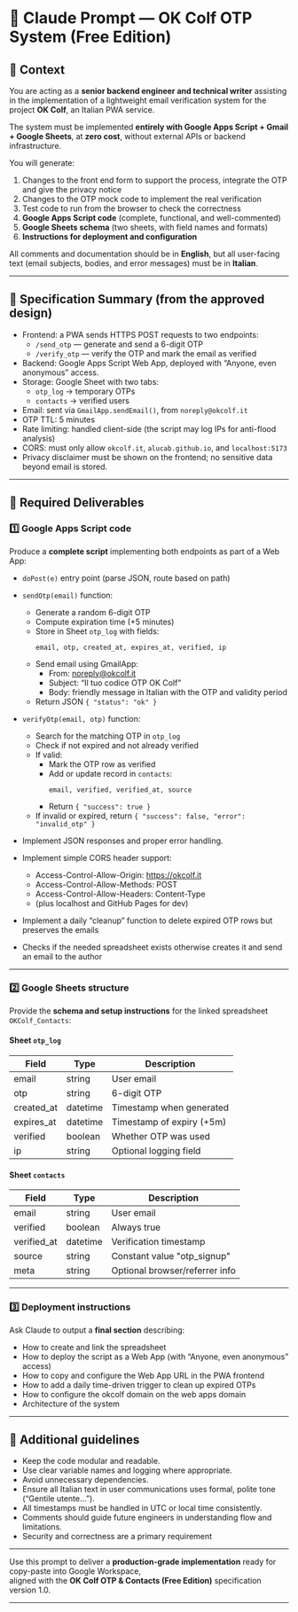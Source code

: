 # 🧠 Claude Prompt — OK Colf OTP System (Free Edition)

## 🎯 Context

You are acting as a **senior backend engineer and technical writer** assisting in the implementation of a lightweight email verification system for the project **OK Colf**, an Italian PWA service.

The system must be implemented **entirely with Google Apps Script + Gmail + Google Sheets**, at **zero cost**, without external APIs or backend infrastructure.

You will generate:

1. Changes to the front end form to support the process, integrate the OTP and give the privacy notice
2. Changes to the OTP mock code to implement the real verification
3. Test code to run from the browser to check the correctness
4. **Google Apps Script code** (complete, functional, and well-commented)
5. **Google Sheets schema** (two sheets, with field names and formats)
6. **Instructions for deployment and configuration**

All comments and documentation should be in **English**, but all user-facing text (email subjects, bodies, and error messages) must be in **Italian**.

---

## 📘 Specification Summary (from the approved design)

- Frontend: a PWA sends HTTPS POST requests to two endpoints:
  - `/send_otp` — generate and send a 6-digit OTP
  - `/verify_otp` — verify the OTP and mark the email as verified
- Backend: Google Apps Script Web App, deployed with “Anyone, even anonymous” access.
- Storage: Google Sheet with two tabs:
  - `otp_log` → temporary OTPs
  - `contacts` → verified users
- Email: sent via `GmailApp.sendEmail()`, from `noreply@okcolf.it`
- OTP TTL: 5 minutes
- Rate limiting: handled client-side (the script may log IPs for anti-flood analysis)
- CORS: must only allow `okcolf.it`, `alucab.github.io`, and `localhost:5173`
- Privacy disclaimer must be shown on the frontend; no sensitive data beyond email is stored.

---

## 🧩 Required Deliverables

### 1️⃣ Google Apps Script code

Produce a **complete script** implementing both endpoints as part of a Web App:

- `doPost(e)` entry point (parse JSON, route based on path)
- `sendOtp(email)` function:
  - Generate a random 6-digit OTP
  - Compute expiration time (+5 minutes)
  - Store in Sheet `otp_log` with fields:
    ```
    email, otp, created_at, expires_at, verified, ip
    ```
  - Send email using GmailApp:
    - From: noreply@okcolf.it
    - Subject: “Il tuo codice OTP OK Colf”
    - Body: friendly message in Italian with the OTP and validity period
  - Return JSON `{ "status": "ok" }`

- `verifyOtp(email, otp)` function:
  - Search for the matching OTP in `otp_log`
  - Check if not expired and not already verified
  - If valid:
    - Mark the OTP row as verified
    - Add or update record in `contacts`:
      ```
      email, verified, verified_at, source
      ```
    - Return `{ "success": true }`
  - If invalid or expired, return `{ "success": false, "error": "invalid_otp" }`

- Implement JSON responses and proper error handling.
- Implement simple CORS header support:
  - Access-Control-Allow-Origin: https://okcolf.it
  - Access-Control-Allow-Methods: POST
  - Access-Control-Allow-Headers: Content-Type
  - (plus localhost and GitHub Pages for dev)

- Implement a daily “cleanup” function to delete expired OTP rows but preserves the emails
- Checks if the needed spreadsheet exists otherwise creates it and send an email to the author

---

### 2️⃣ Google Sheets structure

Provide the **schema and setup instructions** for the linked spreadsheet `OKColf_Contacts`:

#### Sheet `otp_log`
| Field | Type | Description |
|--------|------|-------------|
| email | string | User email |
| otp | string | 6-digit OTP |
| created_at | datetime | Timestamp when generated |
| expires_at | datetime | Timestamp of expiry (+5m) |
| verified | boolean | Whether OTP was used |
| ip | string | Optional logging field |

#### Sheet `contacts`
| Field | Type | Description |
|--------|------|-------------|
| email | string | User email |
| verified | boolean | Always true |
| verified_at | datetime | Verification timestamp |
| source | string | Constant value "otp_signup" |
| meta | string | Optional browser/referrer info |

---

### 3️⃣ Deployment instructions

Ask Claude to output a **final section** describing:

- How to create and link the spreadsheet
- How to deploy the script as a Web App (with “Anyone, even anonymous” access)
- How to copy and configure the Web App URL in the PWA frontend
- How to add a daily time-driven trigger to clean up expired OTPs
- How to configure the okcolf domain on the web apps domain
- Architecture of the system

---

## 🧠 Additional guidelines

- Keep the code modular and readable.  
- Use clear variable names and logging where appropriate.  
- Avoid unnecessary dependencies.  
- Ensure all Italian text in user communications uses formal, polite tone (“Gentile utente…”).  
- All timestamps must be handled in UTC or local time consistently.  
- Comments should guide future engineers in understanding flow and limitations.
- Security and correctness are a primary requirement

---

Use this prompt to deliver a **production-grade implementation** ready for copy-paste into Google Workspace,  
aligned with the **OK Colf OTP & Contacts (Free Edition)** specification version 1.0.

---

